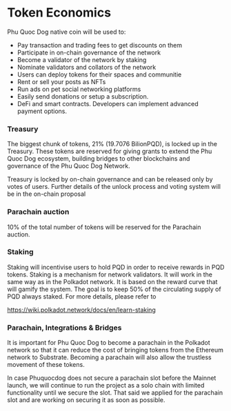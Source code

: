 # Token Economics

Phu Quoc Dog native coin will be used to:

* Pay transaction and trading fees to get discounts on them
* Participate in on-chain governance of the network
* Become a validator of the network by staking
* Nominate validators and collators of the network
* Users can deploy tokens for their spaces and communitie
* Rent or sell your posts as NFTs
* Run ads on pet social networking platforms
* Easily send donations or setup a subscription.
* DeFi and smart contracts. Developers can implement advanced payment options.



### Treasury

The biggest chunk of tokens, 21% (19.7076 BilionPQD), is locked up in the Treasury. These tokens are reserved for giving grants to extend the Phu Quoc Dog ecosystem, building bridges to other blockchains and governance of the Phu Quoc Dog Network.

Treasury is locked by on-chain governance and can be released only by votes of users. Further details of the unlock process and voting system will be in the on-chain proposal

### Parachain auction

10% of the total number of tokens will be reserved for the Parachain auction.

### Staking

Staking will incentivise users to hold PQD in order to receive rewards in PQD tokens. Staking is a mechanism for network validators. It will work in the same way as in the Polkadot network. It is based on the reward curve that will gamify the system. The goal is to keep 50% of the circulating supply of PQD always staked. For more details, please refer to

https://wiki.polkadot.network/docs/en/learn-staking

### Parachain, Integrations & Bridges

It is important for Phu Quoc Dog to become a parachain in the Polkadot network so that it can reduce the cost of bringing tokens from the Ethereum network to Substrate. Becoming a parachain will also allow the trustless movement of these tokens.

In case Phuquocdog does not secure a parachain slot before the Mainnet launch, we will continue to run the project as a solo chain with limited functionality until we secure the slot. That said we applied for the parachain slot and are working on securing it as soon as possible.
